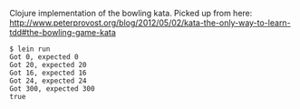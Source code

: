 Clojure implementation of the bowling kata. Picked up from here:
http://www.peterprovost.org/blog/2012/05/02/kata-the-only-way-to-learn-tdd#the-bowling-game-kata

```
$ lein run
Got 0, expected 0
Got 20, expected 20
Got 16, expected 16
Got 24, expected 24
Got 300, expected 300
true
```
